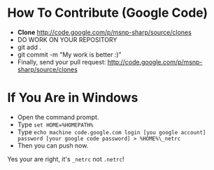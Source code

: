 # How To Contribute (Google Code) #

  * **Clone** http://code.google.com/p/msnp-sharp/source/clones
  * DO WORK ON YOUR REPOSITORY
  * git add .
  * git commit -m "My work is better :)"
  * Finally, send your pull request: http://code.google.com/p/msnp-sharp/source/clones

# If You Are in Windows #
  * Open the command prompt.
  * Type `set HOME=%HOMEPATH%`
  * Type `echo machine code.google.com login [you google account] password [your google code password] > %HOME%\_netrc `
  * Then you can push now.

Yes your are right, it's `_netrc` not `.netrc`!